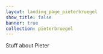 ```yaml
---
layout: landing_page_pieterbruegel
show_title: false
banner: true
collection: pieterbruegel
---
```


Stuff about Pieter